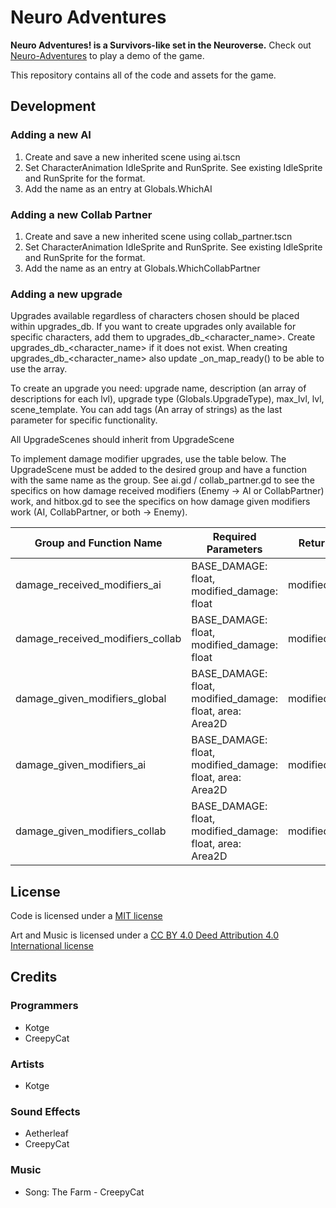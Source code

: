 # Neuro Adventures
**Neuro Adventures! is a Survivors-like set in the Neuroverse.** Check out [Neuro-Adventures](https://kotgedev.itch.io/neuro-adventures) to play a demo of the game. 

This repository contains all of the code and assets for the game. 

## Development 
### Adding a new AI 
1. Create and save a new inherited scene using ai.tscn 
2. Set CharacterAnimation IdleSprite and RunSprite. See existing IdleSprite and RunSprite for the format.
3. Add the name as an entry at Globals.WhichAI 
### Adding a new Collab Partner 
1. Create and save a new inherited scene using collab_partner.tscn
2. Set CharacterAnimation IdleSprite and RunSprite. See existing IdleSprite and RunSprite for the format.
3. Add the name as an entry at Globals.WhichCollabPartner 
### Adding a new upgrade 
Upgrades available regardless of characters chosen should be placed within upgrades_db. If you want to create upgrades only available for specific characters, add them to upgrades_db_<character_name>. Create upgrades_db_<character_name> if it does not exist. When creating upgrades_db_<character_name> also update _on_map_ready() to be able to use the array. 

To create an upgrade you need: upgrade name, description (an array of descriptions for each lvl), upgrade type (Globals.UpgradeType), max_lvl, lvl, scene_template. You can add tags (An array of strings) as the last parameter for specific functionality.

All UpgradeScenes should inherit from UpgradeScene 

To implement damage modifier upgrades, use the table below. The UpgradeScene must be added to the desired group and have a function with the same name as the group. See ai.gd / collab_partner.gd to see the specifics on how damage received modifiers (Enemy -> AI or CollabPartner) work, and hitbox.gd to see the specifics on how damage given modifiers work (AI, CollabPartner, or both -> Enemy). 

Group and Function Name | Required Parameters | Return Value | Description   
---|---|---|---
damage_received_modifiers_ai | BASE_DAMAGE: float, modified_damage: float | modified_damage | Enemy -> AI
damage_received_modifiers_collab | BASE_DAMAGE: float, modified_damage: float | modified_damage | Enemy -> Collab
damage_given_modifiers_global | BASE_DAMAGE: float, modified_damage: float, area: Area2D | modified_damage | AI / Collab -> Enemy
damage_given_modifiers_ai | BASE_DAMAGE: float, modified_damage: float, area: Area2D | modified_damage | AI -> Enemy
damage_given_modifiers_collab | BASE_DAMAGE: float, modified_damage: float, area: Area2D | modified_damage | Collab -> Enemy 

## License
Code is licensed under a [MIT license](LICENSE.md) 

Art and Music is licensed under a [CC BY 4.0 Deed Attribution 4.0 International license](https://creativecommons.org/licenses/by/4.0/deed.en)

## Credits
### Programmers
- Kotge
- CreepyCat
### Artists
- Kotge
### Sound Effects
- Aetherleaf
- CreepyCat
### Music 
- Song: The Farm - CreepyCat
